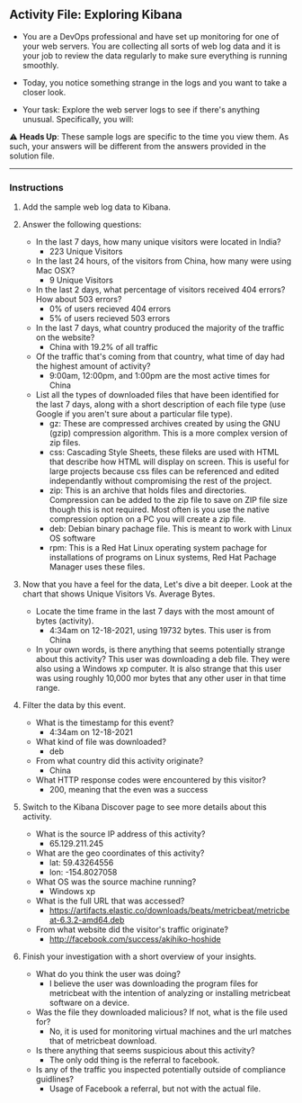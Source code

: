 ## Activity File: Exploring Kibana

* You are a DevOps professional and have set up monitoring for one of your web servers. You are collecting all sorts of web log data and it is your job to review the data regularly to make sure everything is running smoothly. 

* Today, you notice something strange in the logs and you want to take a closer look.

* Your task: Explore the web server logs to see if there's anything unusual. Specifically, you will:

:warning: **Heads Up**: These sample logs are specific to the time you view them. As such, your answers will be different from the answers provided in the solution file. 

---

### Instructions

1. Add the sample web log data to Kibana.

2. Answer the following questions:

    - In the last 7 days, how many unique visitors were located in India?
		- 223 Unique Visitors
    - In the last 24 hours, of the visitors from China, how many were using Mac OSX?
		- 9 Unique Visitors
    - In the last 2 days, what percentage of visitors received 404 errors? How about 503 errors?
		- 0% of users recieved 404 errors
		- 5% of users recieved 503 errors
    - In the last 7 days, what country produced the majority of the traffic on the website?
		- China with 19.2% of all traffic
    - Of the traffic that's coming from that country, what time of day had the highest amount of activity?
		- 9:00am, 12:00pm, and 1:00pm are the most active times for China
    - List all the types of downloaded files that have been identified for the last 7 days, along with a short description of each file type (use Google if you aren't sure about a particular file type).
		- gz: These are compressed archives created by using the GNU (gzip) compression algorithm. This is a more complex version of zip files.
		- css: Cascading Style Sheets, these fileks are used with HTML that describe how HTML will display on screen. This is useful for large projects because css files can be referenced and edited independantly without compromising the rest of the project.
		- zip: This is an archive that holds files and directories. Compression can be added to the zip file to save on ZIP file size though this is not required. Most often is you use the native compression option on a PC you will create a zip file.
		- deb: Debian binary pachage file. This is meant to work with Linux OS software
		- rpm: This is a Red Hat Linux operating system pachage for installations of programs on Linux systems, Red Hat Pachage Manager uses these files.

3. Now that you have a feel for the data, Let's dive a bit deeper. Look at the chart that shows Unique Visitors Vs. Average Bytes.
     - Locate the time frame in the last 7 days with the most amount of bytes (activity).
	 	- 4:34am on 12-18-2021, using 19732 bytes. This user is from China
     - In your own words, is there anything that seems potentially strange about this activity?
	 	This user was downloading a deb file. They were also using a Windows xp computer. It is also strange that this user was using roughly 10,000 mor bytes that any other user in that time range.

4. Filter the data by this event.
     - What is the timestamp for this event?
	 	- 4:34am on 12-18-2021
     - What kind of file was downloaded?
	 	- deb
     - From what country did this activity originate?
	 	- China
     - What HTTP response codes were encountered by this visitor?
	 	- 200, meaning that the even was a success

5. Switch to the Kibana Discover page to see more details about this activity.
     - What is the source IP address of this activity?
	 	- 65.129.211.245
     - What are the geo coordinates of this activity?
	 	- lat: 59.43264556
		- lon: -154.8027058
     - What OS was the source machine running?
	 	- Windows xp
     - What is the full URL that was accessed?
	 	- https://artifacts.elastic.co/downloads/beats/metricbeat/metricbeat-6.3.2-amd64.deb
     - From what website did the visitor's traffic originate?
	 	- http://facebook.com/success/akihiko-hoshide

6. Finish your investigation with a short overview of your insights. 

     - What do you think the user was doing?
	 	- I believe the user was downloading the program files for metricbeat with the intention of analyzing or installing metricbeat software on a device.
     - Was the file they downloaded malicious? If not, what is the file used for?
	 	- No, it is used for monitoring virtual machines and the url matches that of metricbeat download.
     - Is there anything that seems suspicious about this activity?
	 	- The only odd thing is the referral to facebook.
     - Is any of the traffic you inspected potentially outside of compliance guidlines?
	 	- Usage of Facebook a referral, but not with the actual file.
